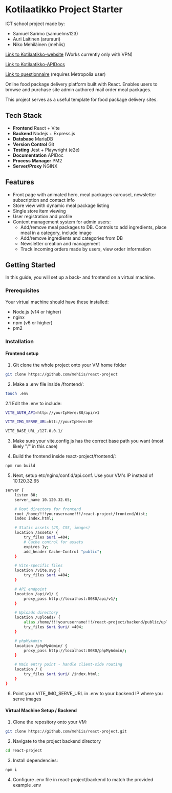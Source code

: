 # Kotilaatikko Project Starter
ICT school project made by: 
* Samuel Sarimo (samuelms123)
* Auri Laitinen (arurauri)
* Niko Mehiläinen (mehiis)

[Link to Kotilaatikko-website](http://10.120.32.65/) (Works currently only with VPN)

[Link to Kotilaatikko-APIDocs](https://users.metropolia.fi/~samuelms/kotilaatikko/apidocs/)

[Link to questionnaire](https://docs.google.com/forms/d/14uSWWsobukuv93JEH9IMoyOi6ki6zYq_qvagdybfYO4/edit?pli=1) (requires Metropolia user)

Online food package delivery platform built with React. Enables users to browse and purchase site admin authored mail order meal packages.

This project serves as a useful template for food package delivery sites.

## Tech Stack
* **Frontend** React + Vite
* **Backend** Nodejs + Express.js
* **Database** MariaDB
* **Version Control** Git
* **Testing** Jest + Playwright (e2e)
* **Documentation** APIDoc
* **Process Manager** PM2
* **Server/Proxy** NGINX

## Features

- Front page with animated hero, meal packages carousel, newsletter subscription and contact info
- Store view with dynamic meal package listing
- Single store item viewing
- User registration and profile
- Content management system for admin users:
  - Add/remove meal packages to DB. Controls to add ingredients, place meal in a category, include image
  - Add/remove ingredients and categories from DB
  - Newsletter creation and management
  - Track incoming orders made by users, view order information

## Getting Started

In this guide, you will set up a back- and frontend on a virtual machine.

### Prerequisites

Your virtual machine should have these installed:

- Node.js (v14 or higher)
- nginx
- npm (v6 or higher)
- pm2

### Installation

#### Frontend setup

1. Git clone the whole project onto your VM home folder
   
```bash
git clone https://github.com/mehiis/react-project
```

2. Make a .env file inside /frontend/:

```bash
touch .env
```
2.1 Edit the .env to include:

```bash
VITE_AUTH_API=http://yourIpHere:80/api/v1

VITE_IMG_SERVE_URL=htt://yourIpHere:80

VITE_BASE_URL_/127.0.0.1/
```

3. Make sure your vite.config.js has the correct base path you want (most likely "/" in this case)

4. Build the frontend inside react-project/frontend/:

```bash
npm run build
```

5. Next, setup etc/nginx/conf.d/api.conf. Use your VM's IP instead of 10.120.32.65

```bash
server {
    listen 80;
    server_name 10.120.32.65;

    # Root directory for frontend
    root /home/!!!yourusername!!!/react-project/frontend/dist;
    index index.html;

    # Static assets (JS, CSS, images)
    location /assets/ {
        try_files $uri =404;
        # Cache control for assets
        expires 1y;
        add_header Cache-Control "public";
    }

    # Vite-specific files
    location /vite.svg {
        try_files $uri =404;
    }

    # API endpoint
    location /api/v1/ {
        proxy_pass http://localhost:8080/api/v1/;
    }

    # Uploads directory
    location /uploads/ {
        alias /home/!!!yourusername!!!/react-project/backend/public/uploads/;
        try_files $uri $uri/ =404;
    }

    # phpMyAdmin
    location /phpMyAdmin/ {
        proxy_pass http://localhost:8080/phpMyAdmin/;
    }

    # Main entry point - handle client-side routing
    location / {
        try_files $uri $uri/ /index.html;
    }
}
```

6. Point your VITE_IMG_SERVE_URL in .env to your backend IP where you serve images

#### Virtual Machine Setup / Backend

1. Clone the repository onto your VM:

```bash
git clone https://github.com/mehiis/react-project.git
```

2. Navigate to the project backend directory

```bash
cd react-project
```

3. Install dependencies:

```bash
npm i
```

4. Configure .env file in react-project/backend to match the provided example .env
